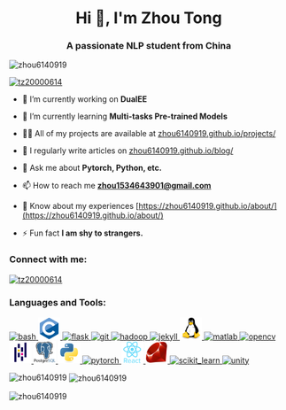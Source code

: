 <h1 align="center">Hi 👋, I'm Zhou Tong</h1>
<h3 align="center">A passionate NLP student from China</h3>

<p align="left"> <img src="https://komarev.com/ghpvc/?username=zhou6140919&label=Profile%20views&color=0e75b6&style=flat" alt="zhou6140919" /> </p>

<p align="left"> <a href="https://twitter.com/tz20000614" target="blank"><img src="https://img.shields.io/twitter/follow/tz20000614?logo=twitter&style=for-the-badge" alt="tz20000614" /></a> </p>

- 🔭 I’m currently working on **DualEE**

- 🌱 I’m currently learning **Multi-tasks Pre-trained Models**

- 👨‍💻 All of my projects are available at [zhou6140919.github.io/projects/](zhou6140919.github.io/projects/)

- 📝 I regularly write articles on [zhou6140919.github.io/blog/](zhou6140919.github.io/blog/)

- 💬 Ask me about **Pytorch, Python, etc.**

- 📫 How to reach me **zhou1534643901@gmail.com**

- 📄 Know about my experiences [https://zhou6140919.github.io/about/](https://zhou6140919.github.io/about/)

- ⚡ Fun fact **I am shy to strangers.**

<h3 align="left">Connect with me:</h3>
<p align="left">
<a href="https://twitter.com/tz20000614" target="blank"><img align="center" src="https://raw.githubusercontent.com/rahuldkjain/github-profile-readme-generator/master/src/images/icons/Social/twitter.svg" alt="tz20000614" height="30" width="40" /></a>
</p>

<h3 align="left">Languages and Tools:</h3>
<p align="left"> <a href="https://www.gnu.org/software/bash/" target="_blank" rel="noreferrer"> <img src="https://www.vectorlogo.zone/logos/gnu_bash/gnu_bash-icon.svg" alt="bash" width="40" height="40"/> </a> <a href="https://www.cprogramming.com/" target="_blank" rel="noreferrer"> <img src="https://raw.githubusercontent.com/devicons/devicon/master/icons/c/c-original.svg" alt="c" width="40" height="40"/> </a> <a href="https://flask.palletsprojects.com/" target="_blank" rel="noreferrer"> <img src="https://www.vectorlogo.zone/logos/pocoo_flask/pocoo_flask-icon.svg" alt="flask" width="40" height="40"/> </a> <a href="https://git-scm.com/" target="_blank" rel="noreferrer"> <img src="https://www.vectorlogo.zone/logos/git-scm/git-scm-icon.svg" alt="git" width="40" height="40"/> </a> <a href="https://hadoop.apache.org/" target="_blank" rel="noreferrer"> <img src="https://www.vectorlogo.zone/logos/apache_hadoop/apache_hadoop-icon.svg" alt="hadoop" width="40" height="40"/> </a> <a href="https://jekyllrb.com/" target="_blank" rel="noreferrer"> <img src="https://www.vectorlogo.zone/logos/jekyllrb/jekyllrb-icon.svg" alt="jekyll" width="40" height="40"/> </a> <a href="https://www.linux.org/" target="_blank" rel="noreferrer"> <img src="https://raw.githubusercontent.com/devicons/devicon/master/icons/linux/linux-original.svg" alt="linux" width="40" height="40"/> </a> <a href="https://www.mathworks.com/" target="_blank" rel="noreferrer"> <img src="https://upload.wikimedia.org/wikipedia/commons/2/21/Matlab_Logo.png" alt="matlab" width="40" height="40"/> </a> <a href="https://opencv.org/" target="_blank" rel="noreferrer"> <img src="https://www.vectorlogo.zone/logos/opencv/opencv-icon.svg" alt="opencv" width="40" height="40"/> </a> <a href="https://pandas.pydata.org/" target="_blank" rel="noreferrer"> <img src="https://raw.githubusercontent.com/devicons/devicon/2ae2a900d2f041da66e950e4d48052658d850630/icons/pandas/pandas-original.svg" alt="pandas" width="40" height="40"/> </a> <a href="https://www.postgresql.org" target="_blank" rel="noreferrer"> <img src="https://raw.githubusercontent.com/devicons/devicon/master/icons/postgresql/postgresql-original-wordmark.svg" alt="postgresql" width="40" height="40"/> </a> <a href="https://www.python.org" target="_blank" rel="noreferrer"> <img src="https://raw.githubusercontent.com/devicons/devicon/master/icons/python/python-original.svg" alt="python" width="40" height="40"/> </a> <a href="https://pytorch.org/" target="_blank" rel="noreferrer"> <img src="https://www.vectorlogo.zone/logos/pytorch/pytorch-icon.svg" alt="pytorch" width="40" height="40"/> </a> <a href="https://reactjs.org/" target="_blank" rel="noreferrer"> <img src="https://raw.githubusercontent.com/devicons/devicon/master/icons/react/react-original-wordmark.svg" alt="react" width="40" height="40"/> </a> <a href="https://www.ruby-lang.org/en/" target="_blank" rel="noreferrer"> <img src="https://raw.githubusercontent.com/devicons/devicon/master/icons/ruby/ruby-original.svg" alt="ruby" width="40" height="40"/> </a> <a href="https://scikit-learn.org/" target="_blank" rel="noreferrer"> <img src="https://upload.wikimedia.org/wikipedia/commons/0/05/Scikit_learn_logo_small.svg" alt="scikit_learn" width="40" height="40"/> </a> <a href="https://unity.com/" target="_blank" rel="noreferrer"> <img src="https://www.vectorlogo.zone/logos/unity3d/unity3d-icon.svg" alt="unity" width="40" height="40"/> </a> </p>

<p><img align="left" src="https://github-readme-stats.vercel.app/api/top-langs?username=zhou6140919&show_icons=true&locale=en&layout=compact" alt="zhou6140919" /></p>

<p>&nbsp;<img align="center" src="https://github-readme-stats.vercel.app/api?username=zhou6140919&show_icons=true&locale=en" alt="zhou6140919" /></p>

<p><img align="center" src="https://github-readme-streak-stats.herokuapp.com/?user=zhou6140919&" alt="zhou6140919" /></p>
